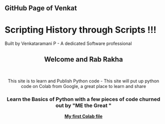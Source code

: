 
  ## GitHub Page of Venkat 
  # Scripting History through Scripts  !!!
  
  Built by Venkataramani P - A dedicated Software professional
  
  <header>
  <h2> <b>Welcome  and  Rab Rakha </b></h2>

 
  
 <br>
 
This site is to learn and Publish Python code - This site will put up python code on Colab from Google, a great place to learn and share 

<h3>
  
Learn the Basics of Python with a few pieces of code churned out by "ME the Great " 
  
</h3>
  
  <a href = "https://github.com/Venkat-100/Venkat-100.github.io/blob/main/Summertrg_Venkat.ipynb"> <b>My first Colab file </b></a> 
 
  
